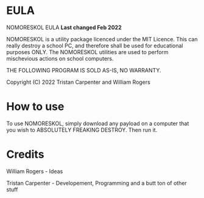 # EULA
NOMORESKOL EULA
**Last changed Feb 2022**

NOMORESKOL is a utility package licenced under the MIT Licence.
This can really destroy a school PC, and therefore shall be used for educational purposes ONLY.
The NOMORESKOL utilities are used to perform mischevious actions on school computers.

THE FOLLOWING PROGRAM IS SOLD AS-IS, NO WARRANTY.

Copyright (C) 2022 Tristan Carpenter and William Rogers

# How to use
To use NOMORESKOL, simply download any payload on a computer that you wish to ABSOLUTELY FREAKING DESTROY.
Then run it.

# Credits

William Rogers - Ideas

Tristan Carpenter - Developement, Programming and a butt ton of other stuff
